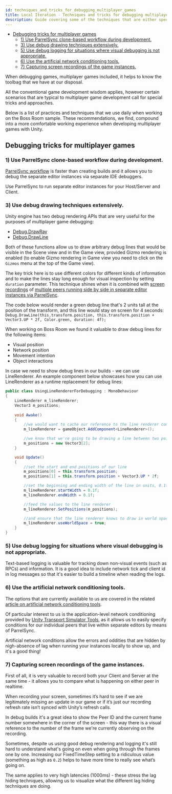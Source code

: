 ```yaml
---
id: techniques_and_tricks_for_debugging_multiplayer_games
title: Local Iteration - Techniques and tricks for debugging multiplayer games
description: Guide covering some of the techniques that are either specific to or are useful when debugging multiplayer games.
---
```

- [Debugging tricks for multiplayer games](#debugging-tricks-for-multiplayer-games)
  - [1) Use ParrelSync clone-based workflow during development.](#1-use-parrelsync-clone-based-workflow-during-development)
  - [3) Use debug drawing techniques extensively.](#3-use-debug-drawing-techniques-extensively)
  - [5) Use debug logging for situations where visual debugging is not appropriate.](#5-use-debug-logging-for-situations-where-visual-debugging-is-not-appropriate)
  - [6) Use the artificial network conditioning tools.](#6-use-the-artificial-network-conditioning-tools)
  - [7) Capturing screen recordings of the game instances.](#7-capturing-screen-recordings-of-the-game-instances)

When debugging games, multiplayer games included, it helps to know the toolbag that we have at our disposal. 

All the conventional game development wisdom applies, however certain scenarios that are typical to multiplayer game development call for special tricks and approaches.

Below is a list of practices and techniques that we use daily when working on the Boss Room sample. These recommendations, we find, compound into a more comfortable working experience when developing multiplayer games with Unity. 

## Debugging tricks for multiplayer games

### 1) Use ParrelSync clone-based workflow during development.

[ParrelSync workflow](testing_locally.md#parrelsync) is faster than creating builds and it allows you to debug the separate editor instances via separate IDE debuggers.

Use ParrelSync to run separate editor instances for your Host/Server and Client.
 
### 3) Use debug drawing techniques extensively.

Unity engine has two debug rendering APIs that are very useful for the purposes of multiplayer game debugging:
 - [Debug.DrawRay](https://docs.unity3d.com/ScriptReference/Debug.DrawRay.html)
 - [Debug.DrawLine](https://docs.unity3d.com/ScriptReference/Debug.DrawLine.html)

Both of these functions allow us to draw arbitrary debug lines that would be visible in the Scene view and in the Game view, provided Gizmo rendering is enabled (to enable Gizmo rendering in Game view you need to click on the `Gizmos` menu at the top of the Game view).

The key trick here is to use different colors for different kinds of information and to make the lines stay long enough for visual inspection by setting `duration` parameter. This technique shines when it is combined with [screen recordings](#7-recording-the-video-of-gameplay) of [multiple peers running side by side in separate editor instances via ParrelSync](#1-use-parrelsync-workflow-during-development).

The code below would render a green debug line that's 2 units tall at the position of the transform, and this line would stay on screen for 4 seconds:
`Debug.DrawLine(this.transform.position, this.transform.position + Vector3.UP * 2f, Color.green, duration: 4f);`

When working on Boss Room we found it valuable to draw debug lines for the following items:
 - Visual position
 - Network position
 - Movement intention
 - Object interactions

In case we need to show debug lines in our builds - we can use LineRenderer. An example component below showcases how you can use LineRenderer as a runtime replacement for debug lines:

```c#
public class UsingLineRendererForDebugging : MonoBehaviour
{
    LineRenderer m_lineRenderer;
    Vector3 m_positions;
    
    void Awake()
    {
        //we would want to cache our reference to the line renderer component to avoid having to do expensive component lookup
        m_lineRenderer = gameObject.AddComponent<LineRenderer>();

        //we know that we're going to be drawing a line between two points, so we need 
        m_positions = new Vector3[2];
    }

    void Update()
    {
        //set the start and end positions of our line
        m_positions[0] = this.transform.position;
        m_positions[1] = this.transform.position + Vector3.UP * 2f;

        //set the beginning and ending width of the line in units, 0.1f corresponding to 10cm.
        m_lineRenderer.startWidth = 0.1f;
        m_lineRenderer.endWidth = 0.1f;

        //feed the values to the line renderer
        m_lineRenderer.SetPositions(m_positions);

        //and ensure that the line renderer knows to draw in world space
        m_lineRenderer.useWorldSpace = true;
    }
}
```

### 5) Use debug logging for situations where visual debugging is not appropriate.

Text-based logging is valuable for tracking down non-visual events (such as RPCs) and information.
It is a good idea to include network tick and client id in log messages so that it's easier to build a timeline when reading the logs.

### 6) Use the artificial network conditioning tools.

The options that are currently available to us are covered in the related [article on artificial network conditioning tools](testing_with_artificial_conditions.md).

Of particular interest to us is the application-level network conditioning provided by [Unity Transport Simulator Tools](testing_with_artificial_conditions.md#unity-transport---simulator-tools), as it allows us to easily specify conditions for our individual peers that live within separate editors by means of ParrelSync.

Artificial network conditions allow the errors and oddities that are hidden by nigh-absence of lag when running your instances locally to show up, and it's a good thing!

### 7) Capturing screen recordings of the game instances.

First of all, it is very valuable to record both your Client and Server at the same time - it allows you to compare what is happening on either peer in realtime.

When recording your screen, sometimes it’s hard to see if we are legitimately missing an update in our game or if it’s just our recording refresh rate isn’t synced with Unity’s refresh calls. 

In debug builds it's a great idea to show the Peer ID and the current frame number somewhere in the corner of the screen - this way there is a visual reference to the number of the frame we're currently observing on the recording.

Sometimes, despite us using good debug rendering and logging it's still hard to understand what's going on even when going through the frames one by one. Increasing our FixedTimeStep setting to a ridiculous value (something as high as `0.2`) helps to have more time to really see what’s going on.

The same applies to very high latencies (1000ms) - these stress the lag hiding techniques, allowing us to visualize what the different lag hiding techniques are doing.
